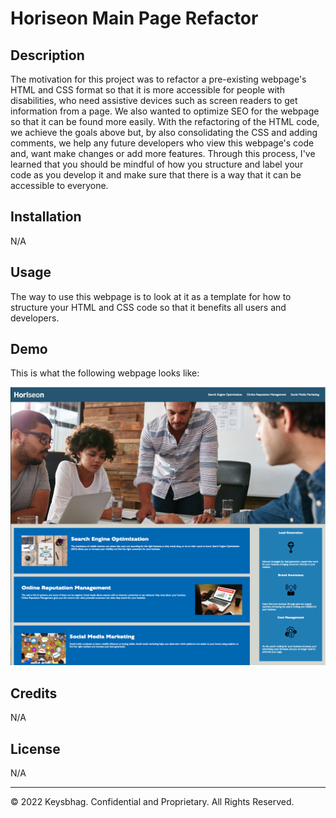 # Horiseon Main Page Refactor

## Description

The motivation for this project was to refactor a pre-existing webpage's HTML and CSS format so that it is more accessible for people with disabilities, who need assistive devices such as screen readers to get information from a page. We also wanted to optimize SEO for the webpage so that it can be found more easily.
With the refactoring of the HTML code, we achieve the goals above but, by also consolidating the CSS and adding comments, we help any future developers who view this webpage's code and, want make changes or add more features. Through this process, I've learned that you should be mindful of how you structure and label your code as you develop it and make sure that there is a way that it can be accessible to everyone. 


## Installation

N/A

## Usage

The way to use this webpage is to look at it as a template for how to structure your HTML and CSS code so that it benefits all users and developers.

## Demo

This is what the following webpage looks like:

![Large overview of Horiseon website](assets/images/demo.png)


## Credits

N/A

## License
N/A

---
© 2022 Keysbhag. Confidential and Proprietary. All Rights Reserved.